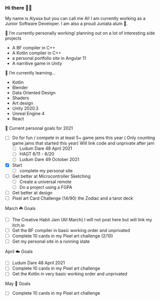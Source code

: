 ### Hi there :frog::rainbow:
My name is Alyssa but you can call me Al! I am currently working as a Junior Software Developer. 
I am also a proud Juniata alum :eagle:.

🔭 I’m currently personally working/ planning out on a lot of interesting side projects 
- A BF compiler in C++
- A Kotlin compiler in C++ 
- a personal portfolio site in Angular 11
- A narritive game in Unity

🌱 I’m currently learning... 
- Kotlin 
- Blender
- Data Oriented Design 
- Shaders
- Art design
- Unity 2020.3
- Unreal Engine 4
- React

:cherry_blossom: Current personal goals for 2021
- [ ] Do for fun / compete in at least 5+ game jams this year ( Only counting game jams that started this year) Will link code and unprivate after jam
    - [ ] Ludum Dare 48 April 2021
    - [ ] HAGT 6/11 - 6/20
    - [ ] Ludum Dare 49 October 2021
- [x] Start 
    - [ ] complete my personal site
- [ ] Get better at Microcontroller Sketching
    - [ ] Create a universal remote
    - [ ] Do a project using a FGPA
- [ ] Get better at design
- [ ] Pixel art Card Challenge (14/90) the Zodiac and a tarot deck

March :shamrock: Goals
   - [ ] The Creative Habit Jam (All March) I will not post here but will link my itch.io
   - [ ] Get the BF compiler in basic working order and unprivated
   - [ ] Complete 10 cards in my Pixel art challenge (2/10)
   - [ ] Get my personal site in a running state
   
April :cloud: Goals
   - [ ] Ludum Dare 48 April 2021
   - [ ] Complete 10 cards in my Pixel art challenge 
   - [ ] Get the Kotlin in very basic working order and unprivated

May :tulip: Goals
   - [ ] Complete 10 cards in my Pixel art challenge 
